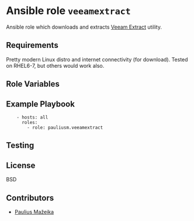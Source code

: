 Ansible role `veeamextract`
=========

Ansible role which downloads and extracts [Veeam Extract](https://helpcenter.veeam.com/docs/backup/vsphere/extract_utility.html?ver=100) utility.

Requirements
------------

Pretty modern Linux distro and internet connectivity (for download).
Tested on RHEL6-7, but others would work also.

Role Variables
--------------

Example Playbook
----------------

```
    - hosts: all
      roles:
        - role: pauliusm.veeamextract
```

Testing
-------

License
-------

BSD

Contributors
------------

- [Paulius Mažeika](https://github.com/pauliusm)
